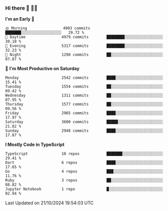 ### Hi there 👋 🧑‍💻



<!--START_SECTION:waka-->
**I'm an Early 🐤** 

```text
🌞 Morning                4903 commits        ███████░░░░░░░░░░░░░░░░░░   29.72 % 
🌆 Daytime                4979 commits        ████████░░░░░░░░░░░░░░░░░   30.18 % 
🌃 Evening                5317 commits        ████████░░░░░░░░░░░░░░░░░   32.23 % 
🌙 Night                  1298 commits        ██░░░░░░░░░░░░░░░░░░░░░░░   07.87 % 
```
📅 **I'm Most Productive on Saturday** 

```text
Monday                   2542 commits        ████░░░░░░░░░░░░░░░░░░░░░   15.41 % 
Tuesday                  1554 commits        ██░░░░░░░░░░░░░░░░░░░░░░░   09.42 % 
Wednesday                1311 commits        ██░░░░░░░░░░░░░░░░░░░░░░░   07.95 % 
Thursday                 1577 commits        ██░░░░░░░░░░░░░░░░░░░░░░░   09.56 % 
Friday                   2965 commits        ████░░░░░░░░░░░░░░░░░░░░░   17.97 % 
Saturday                 3600 commits        █████░░░░░░░░░░░░░░░░░░░░   21.82 % 
Sunday                   2948 commits        ████░░░░░░░░░░░░░░░░░░░░░   17.87 % 
```


**I Mostly Code in TypeScript** 

```text
TypeScript               10 repos            ███████░░░░░░░░░░░░░░░░░░   29.41 % 
Dart                     6 repos             ████░░░░░░░░░░░░░░░░░░░░░   17.65 % 
Go                       4 repos             ███░░░░░░░░░░░░░░░░░░░░░░   11.76 % 
Ruby                     3 repos             ██░░░░░░░░░░░░░░░░░░░░░░░   08.82 % 
Jupyter Notebook         1 repo              █░░░░░░░░░░░░░░░░░░░░░░░░   02.94 % 
```




 Last Updated on 21/10/2024 19:54:03 UTC
<!--END_SECTION:waka-->


